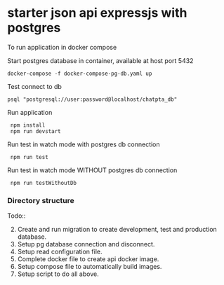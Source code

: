 # starter json api expressjs with postgres

To run application in docker compose

Start postgres database in container, available at host port 5432

```shell
docker-compose -f docker-compose-pg-db.yaml up
```

Test connect to db

```shell
psql "postgresql://user:password@localhost/chatpta_db"
```

Run application

```shell
 npm install
 npm run devstart
```

Run test in watch mode with postgres db connection

```shell
 npm run test
```

Run test in watch mode WITHOUT postgres db connection

```shell
 npm run testWithoutDb
```

### Directory structure

Todo::

2. Create and run migration to create development, test and production database.
3. Setup pg database connection and disconnect.
5. Setup read configuration file.
6. Complete docker file to create api docker image.
7. Setup compose file to automatically build images.
8. Setup script to do all above.
